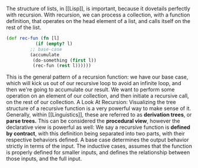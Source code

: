 The structure of lists, in [[Lisp]], is important, because it dovetails perfectly with recursion.
    With recursion, we can process a collection, with a function definition, that operates on the head element of a list, and calls itself on the rest of the list.

```clojure
(def rec-fun (fn [l]
	       (if (empty? l)
		 ;; base-case
		 (accumulate
		  (do-something (first l))
		  (rec-fun (rest l)))))) 
```

This is the general pattern of a recursion function: we have our base case, which will kick us out of our recursive loop to avoid an infinite loop, and then we're going to accumulate our result. We want to perform some operation on an element of our collection, and then initiate a recursive call, on the rest of our collection.
  A Look At Recursion:
    [](https://firebasestorage.googleapis.com/v0/b/firescript-577a2.appspot.com/o/imgs%2Fapp%2F0xLEDEV-HQ%2F_BUjhutnjJ.png?alt=media&token=21142b4b-dece-442c-8e90-46ac3782b709)
    Visualizing the tree structure of a recursive function is a very powerful way to make sense of it. Generally, within [[Linguistics]], these are referred to as __derivation trees__, or __parse trees.__
    This can be considered the __procedural view__, however the declarative view is powerful as well:
         We say a recursive function is __defined by contract__, with this definition being separated into two parts, with their respective behaviors defined.
         A base case determines the output behavior strictly in terms of the input.
         The inductive cases, assumes that the function is properly defined for smaller inputs, and defines the relationship between those inputs, and the full input.
